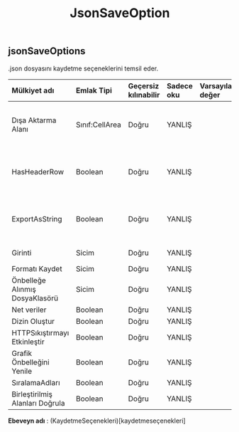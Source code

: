 ﻿---
title: JsonSaveOption
second_title: Aspose.Cells Cloud Documen
type: docs
url: /tr/specification/model/jsonsaveoptions/
description: "Aspose.Cells Bulut modeli spesifikasyonu: JsonSaveOptions. Açma, oluşturma, düzenleme, bölme, birleştirme, karşılaştırma ve dönüştürme gibi özelliklerle Excel ve diğer elektronik tablo belgelerini zahmetsizce yönetin"
weight: 50
---
## **jsonSaveOptions**

 .json dosyasını kaydetme seçeneklerini temsil eder.

| Mülkiyet adı| Emlak Tipi| Geçersiz kılınabilir| Sadece oku| Varsayılan değer| Tanım|
|:- |:- |:- |:- |:- |:- |
| Dışa Aktarma Alanı| Sınıf:CellArea| Doğru| YANLIŞ|| Dışa aktarma aralığını alır veya ayarlar.|
| HasHeaderRow| Boolean| Doğru| YANLIŞ|| Aralığın başlık satırı içerip içermediğini gösterir.|
|ExportAsString| Boolean| Doğru| YANLIŞ|| Hücrelerin dize değerini json'a aktarır.|
| Girinti| Sicim| Doğru| YANLIŞ|| Girintiyi belirtir.|
| Formatı Kaydet| Sicim| Doğru| YANLIŞ|||
| Önbelleğe Alınmış DosyaKlasörü| Sicim| Doğru| YANLIŞ|||
| Net veriler| Boolean| Doğru| YANLIŞ|||
| Dizin Oluştur| Boolean| Doğru| YANLIŞ|||
| HTTPSıkıştırmayı Etkinleştir| Boolean| Doğru| YANLIŞ|||
| Grafik Önbelleğini Yenile| Boolean| Doğru| YANLIŞ|||
|SıralamaAdları| Boolean| Doğru| YANLIŞ|||
| Birleştirilmiş Alanları Doğrula| Boolean| Doğru| YANLIŞ|||

**Ebeveyn adı** : (KaydetmeSeçenekleri)[kaydetmeseçenekleri]